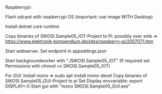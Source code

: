 Raspberrypi:

Flash sdcard with raspberrypi OS (important: use image WITH Desktop)

Install dotnet core runtime

Copy binaries of SIKOSI.Sample05_IOT-Project to Pi: possibly over smb => https://www.elektronik-kompendium.de/sites/raspberry-pi/2007071.htm

Start webserver.
Set endpoint in appsettings.json

Start backgroundworker with "./SIKOSI.Sample05_IOT" (If required set Permissions with chmod +x SIKOSI.Sample05_IOT)

For GUI:
Install mono => sudo apt install mono-devel
Copy binaries of SIKOSI.Sample05_GUI-Project to pi
Set Display envvariable: export DISPLAY=:0
Start gui with "mono SIKOSI.Sample05_GUI.exe"